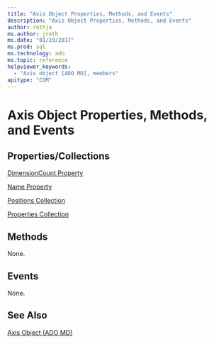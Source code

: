 ```yaml
---
title: "Axis Object Properties, Methods, and Events"
description: "Axis Object Properties, Methods, and Events"
author: rothja
ms.author: jroth
ms.date: "01/19/2017"
ms.prod: sql
ms.technology: ado
ms.topic: reference
helpviewer_keywords:
  - "Axis object [ADO MD], members"
apitype: "COM"
---
```

# Axis Object Properties, Methods, and Events
## Properties/Collections  
 [DimensionCount Property](./dimensioncount-property-ado-md.md)  
  
 [Name Property](./name-property-ado-md.md)  
  
 [Positions Collection](./positions-collection-ado-md.md)  
  
 [Properties Collection](../ado-api/properties-collection-ado.md)  
  
## Methods  
 None.  
  
## Events  
 None.  
  
## See Also  
 [Axis Object (ADO MD)](./axis-object-ado-md.md)